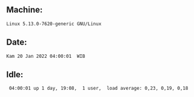 ## Machine:
```
Linux 5.13.0-7620-generic GNU/Linux
```
## Date:
```
Kam 20 Jan 2022 04:00:01  WIB
```
## Idle:
```
 04:00:01 up 1 day, 19:08,  1 user,  load average: 0,23, 0,19, 0,18
```
